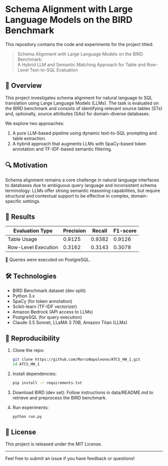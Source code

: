 # Schema Alignment with Large Language Models on the BIRD Benchmark

This repository contains the code and experiments for the project titled:

> Schema Alignment with Large Language Models on the BIRD Benchmark:  
> A Hybrid LLM and Semantic Matching Approach for Table and Row-Level Text-to-SQL Evaluation

## 📄 Overview

This project investigates schema alignment for natural language to SQL translation using Large Language Models (LLMs). The task is evaluated on the BIRD benchmark and consists of identifying relevant source tables (STs) and, optionally, source attributes (SAs) for domain-diverse databases.

We explore two approaches:

1. A pure LLM-based pipeline using dynamic text-to-SQL prompting and table extraction.
2. A hybrid approach that augments LLMs with SpaCy-based token annotation and TF-IDF-based semantic filtering.

## 🔍 Motivation

Schema alignment remains a core challenge in natural language interfaces to databases due to ambiguous query language and inconsistent schema terminology. LLMs offer strong semantic reasoning capabilities, but require structural and contextual support to be effective in complex, domain-specific settings.

## 🧪 Results

| Evaluation Type     | Precision | Recall | F1-score |
|---------------------|-----------|--------|----------|
| Table Usage         | 0.9125    | 0.9382 | 0.9126   |
| Row-Level Execution | 0.3162    | 0.3143 | 0.3078   |

🔧 Queries were executed on PostgreSQL.

## 🛠️ Technologies

- BIRD Benchmark dataset (dev split)
- Python 3.x
- SpaCy (for token annotation)
- Scikit-learn (TF-IDF vectorizer)
- Amazon Bedrock (API access to LLMs)
- PostgreSQL (for query execution)
- Claude 3.5 Sonnet, LLaMA 3 70B, Amazon Titan (LLMs)


## 🚀 Reproducibility

1. Clone the repo:
   ```bash
   git clone https://github.com/MarcoNapoleone/ATCS_HW_1.git
   cd ATCS_HW_1
   ```

2. Install dependencies:
   ```bash
   pip install -r requirements.txt
   ```

3. Download BIRD (dev set):
   Follow instructions in data/README.md to retrieve and preprocess the BIRD benchmark.

4. Run experiments:
   ```bash
   python run.py
   ```


## 📝 License

This project is released under the MIT License.

---

Feel free to submit an issue if you have feedback or questions!